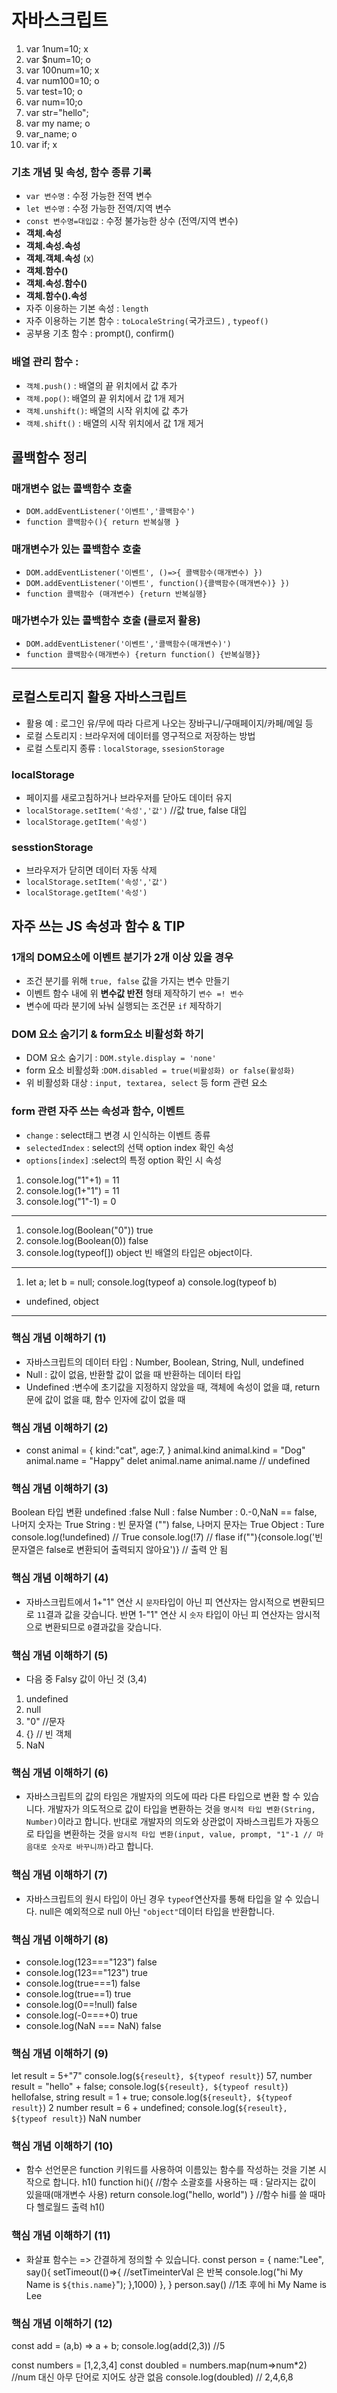 # 자바스크립트
1. var 1num=10; x <!-- 오답:숫자가 앞에 있어서 -->
2. var $num=10; o
3. var 100num=10; x <!-- 오답:숫자가 앞에 있어서 -->
4. var num100=10; o
5. var test=10; o
6. var num=10;o
7. var str="hello"; 
8. var my name; o <!-- 오답:공백이 있어서 붙여써도 틀림. 왜냐면 소문자만 있어서. 대문자도 적절히 섞어줘야한다. -->
9. var_name; o
10. var if; x <!--오답:키워드 사용 -->
### 기초 개념 및 속성, 함수 종류 기록
* `var 변수명` : 수정 가능한 전역 변수
* `let 변수명` : 수정 가능한 전역/지역 변수
* `const 변수명=대입값` : 수정 불가능한 상수 (전역/지역 변수)
* **객체.속성** 
* **객체.속성.속성** 
* **객체.객체.속성** (x) <!-- 객체 2번 연속은 기본적으로 불가 -->
* **객체.함수()** 
* **객체.속성.함수()** 
* **객체.함수().속성** 
* 자주 이용하는 기본 속성 : `length`
* 자주 이용하는 기본 함수 : `toLocaleString(`국가코드`)` , `typeof()`
* 공부용 기초 함수 : prompt(), confirm()
### **배열** 관리 함수 : 
* `객체.push()` : 배열의 끝 위치에서 값 추가
* `객체.pop()`: 배열의 끝 위치에서 값 1개 제거
* `객체.unshift()`: 배열의 시작 위치에 값 추가
* `객체.shift()` : 배열의 시작 위치에서 값 1개 제거

## 콜백함수 정리
### 매개변수 없는 콜백함수 호출
* `DOM.addEventListener('이벤트','콜백함수')`
* `function 콜백함수(){ return 반복실행 }`

### 매개변수가 있는 콜백함수 호출
* `DOM.addEventListener('이벤트', ()=>{ 콜백함수(매개변수) })`
* `DOM.addEventListener('이벤트', function(){콜백함수(매개변수)} })`
* `function 콜백함수 (매개변수) {return 반복실행}`

### 매가변수가 있는 콜백함수 호출 (클로저 활용)
* `DOM.addEventListener('이벤트','콜백함수(매개변수)')`
* `function 콜백함수(매개변수) {return function() {반복실행}}`
--------------------------
## 로컬스토리지 활용 자바스크립트
* 활용 예 : 로그인 유/무에 따라 다르게 나오는 장바구니/구매페이지/카페/메일 등
* 로컬 스토리지 : 브라우저에 데이터를 영구적으로 저장하는 방법
* 로컬 스토리지 종류 : `localStorage`, `ssesionStorage`
### localStorage
* 페이지를 새로고침하거나 브라우저를 닫아도 데이터 유지
* `localStorage.setItem('속성','값')` //값 true, false 대입
* `localStorage.getItem('속성')`
### sesstionStorage
* 브라우저가 닫히면 데이터 자동 삭제
* `localStorage.setItem('속성','값')`
* `localStorage.getItem('속성')`
## 자주 쓰는 JS 속성과 함수 & TIP
### 1개의 DOM요소에 이벤트 분기가 2개 이상 있을 경우
* 조건 분기를 위해 `true, false` 값을 가지는 변수 만들기
* 이벤트 함수 내에 위 **변수값 반전** 형태 제작하기 `변수 =! 변수`
* 변수에 따라 분기에 놔눠 실행되는 조건문 `if` 제작하기
### DOM 요소 숨기기 & form요소 비활성화 하기
* DOM 요소 숨기기 : `DOM.style.display = 'none'`
* form 요소 비활성화 :`DOM.disabled = true(비활성화) or false(활성화)`
* 위 비활성화 대상 : `input, textarea, select` 등  form 관련 요소
### form 관련 자주 쓰는 속성과 함수, 이벤트
* `change` : select태그 변경 시 인식하는 이벤트 종류
* `selectedIndex` : select의 선택 option index 확인 속성
* `options[index]` :select의 특정 option 확인 시 속성
1. console.log("1"+1) = 11
2. console.log(1+"1") = 11
3. console.log("1"-1) = 0
----
1. console.log(Boolean("0")) true  
2. console.log(Boolean(0)) false 
3. console.log(typeof[]) object 빈 배열의 타입은 object이다.
----
1. let a; let b = null; console.log(typeof a) console.log(typeof b)
*   undefined, object
----
### 핵심 개념 이해하기 (1)
* 자바스크립트의 데이터 타입 : Number, Boolean, String, Null, undefined
* Null : 값이 없음, 반환할 값이 없을 때 반환하는 데이터 타입
* Undefined :변수에 초기값을 지정하지 않았을 때, 객체에 속성이 없을 떄, return 문에 값이 없을 떄, 함수 인자에 값이 없을 때
### 핵심 개념 이해하기 (2)
* const animal = {
    kind:"cat",
    age:7,
}
animal.kind
animal.kind = "Dog"
animal.name = "Happy"
delet animal.name 
animal.name // undefined
### 핵심 개념 이해하기 (3)
Boolean 타입 변환
undefined :false
Null : false
Number : 0.-0,NaN == false, 나머지 숫자는 True
String : 빈 문자열 ("") false, 나머지 문자는 True
Object : Ture
console.log(!undefined) // True
console.log(!7) // flase
if(""){console.log('빈 문자열은 false로 변환되어 출력되지 않아요')} // 출력 안 됨
### 핵심 개념 이해하기 (4)
* 자바스크립트에서 1+"1" 연산 시 `문자`타입이 아닌 피 연산자는 암시적으로 변환되므로 `11`결과 값을 갖습니다. 반면 1-"1" 연산 시 `숫자` 타입이 아닌 피 연산자는 암시적으로 변환되므로 `0`결과값을 갖습니다.
### 핵심 개념 이해하기 (5)
* 다음 중 Falsy 값이 아닌 것 (3,4)
1. undefined
2. null
3. "0" //문자
4. {} // 빈 객체
5. NaN
### 핵심 개념 이해하기 (6)
* 자바스크립트의 값의 타임은 개발자의 의도에 따라 다른 타입으로 변환 할 수 있습니다. 개발자가 의도적으로 값이 타입을 변환하는 것을 `명시적 타입 변환(String, Number)`이라고 합니다. 반대로 개발자의 의도와 상관없이 자바스크립트가 자동으로 타입을 변환하는 것을 `암시적 타입 변환(input, value, prompt, "1"-1 // 마음대로 숫자로 바꾸니까)`라고 합니다.
### 핵심 개념 이해하기 (7)
* 자바스크립트의 원시 타입이 아닌 경우 `typeof`연산자를 통해 타입을 알 수 있습니다. null은 예외적으로 null 아닌 `"object"`데이터 타입을 반환합니다.
### 핵심 개념 이해하기 (8)
* console.log(123==="123") false
* console.log(123=="123") true
* console.log(true===1) false
* console.log(true==1) true
* console.log(0==!null) false
* console.log(-0===+0) true
* console.log(NaN === NaN) false
### 핵심 개념 이해하기 (9)
let result = 5+"7"
console.log(`${reseult}, ${typeof result}`) 57, number
result = "hello" + false;
console.log(`${reseult}, ${typeof result}`) hellofalse, string
result = 1 + true;
console.log(`${reseult}, ${typeof result}`) 2 number
result = 6 + undefined;
console.log(`${reseult}, ${typeof result}`) NaN number
### 핵심 개념 이해하기 (10)
* 함수 선언문은 function 키워드를 사용하여 이름있는 함수를 작성하는 것을 기본 시작으로 합니다.
h1()
function hi(){ //함수 소괄호를 사용하는 때 : 달라지는 값이 있을때(매개변수 사용)
    return console.log("hello, world")
} //함수 hi를 쓸 때마다 헬로월드 출력
h1()
### 핵심 개념 이해하기 (11)
* 화살표 함수는 => 간결하게 정의할 수 있습니다.
const person = {
    name:"Lee",
    say(){
        setTimeout(()=>{ //setTimeinterVal 은 반복
            console.log("hi My Name is `${this.name}`");
        },1000)
    },
}
person.say() //1초 후에 hi My Name is Lee
### 핵심 개념 이해하기 (12)
const add = (a,b) => a + b;
console.log(add(2,3)) //5

const numbers = [1,2,3,4]
const doubled = numbers.map(num=>num*2) //num 대신 아무 단어로 지어도 상관 없음
console.log(doubled) // 2,4,6,8